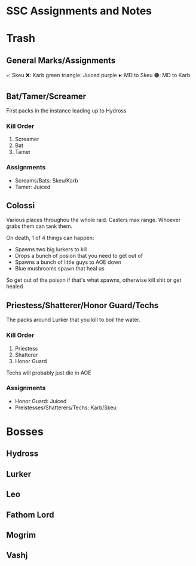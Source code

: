 # SSC Assignments and Notes

# Trash
## General Marks/Assignments
💀: Skeu
❌: Karb
green triangle: Juiced
purple ♦️: MD to Skeu
🟠: MD to Karb

## Bat/Tamer/Screamer
First packs in the instance leading up to Hydross

### Kill Order
1. Screamer
2. Bat
3. Tamer

### Assignments
- Screams/Bats: Skeu/Karb
- Tamer: Juiced

## Colossi
Various places throughou the whole raid.
Casters max range.
Whoever grabs them can tank them.

On death, 1 of 4 things can happen:
- Spawns two big lurkers to kill
- Drops a bunch of posion that you need to get out of
- Spawns a bunch of little guys to AOE down
- Blue mushrooms spawn that heal us

So get out of the poison if that's what spawns, otherwise kill shit or get healed

## Priestess/Shatterer/Honor Guard/Techs
The packs around Lurker that you kill to boil the water.

### Kill Order
1. Priestess
2. Shatterer
3. Honor Guard

Techs will probably just die in AOE

### Assignments
- Honor Guard: Juiced
- Preistesses/Shatterers/Techs: Karb/Skeu


# Bosses
## Hydross
## Lurker
## Leo
## Fathom Lord
## Mogrim
## Vashj

